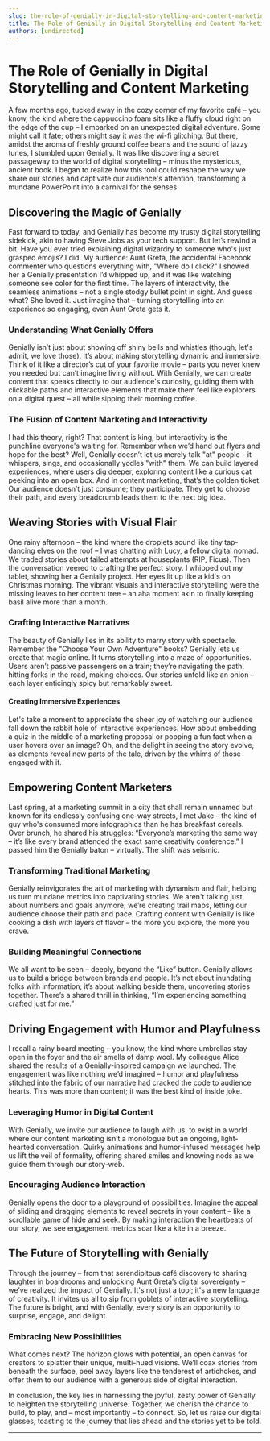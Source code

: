 ```yaml
---
slug: the-role-of-genially-in-digital-storytelling-and-content-marketing
title: The Role of Genially in Digital Storytelling and Content Marketing
authors: [undirected]
---
```



# The Role of Genially in Digital Storytelling and Content Marketing

A few months ago, tucked away in the cozy corner of my favorite café – you know, the kind where the cappuccino foam sits like a fluffy cloud right on the edge of the cup – I embarked on an unexpected digital adventure. Some might call it fate; others might say it was the wi-fi glitching. But there, amidst the aroma of freshly ground coffee beans and the sound of jazzy tunes, I stumbled upon Genially. It was like discovering a secret passageway to the world of digital storytelling – minus the mysterious, ancient book. I began to realize how this tool could reshape the way we share our stories and captivate our audience's attention, transforming a mundane PowerPoint into a carnival for the senses.

## Discovering the Magic of Genially

Fast forward to today, and Genially has become my trusty digital storytelling sidekick, akin to having Steve Jobs as your tech support. But let’s rewind a bit. Have you ever tried explaining digital wizardry to someone who's just grasped emojis? I did. My audience: Aunt Greta, the accidental Facebook commenter who questions everything with, "Where do I click?" I showed her a Genially presentation I’d whipped up, and it was like watching someone see color for the first time. The layers of interactivity, the seamless animations – not a single stodgy bullet point in sight. And guess what? She loved it. Just imagine that – turning storytelling into an experience so engaging, even Aunt Greta gets it.

### Understanding What Genially Offers

Genially isn’t just about showing off shiny bells and whistles (though, let's admit, we love those). It’s about making storytelling dynamic and immersive. Think of it like a director’s cut of your favorite movie – parts you never knew you needed but can’t imagine living without. With Genially, we can create content that speaks directly to our audience's curiosity, guiding them with clickable paths and interactive elements that make them feel like explorers on a digital quest – all while sipping their morning coffee.

### The Fusion of Content Marketing and Interactivity

I had this theory, right? That content is king, but interactivity is the punchline everyone's waiting for. Remember when we’d hand out flyers and hope for the best? Well, Genially doesn’t let us merely talk "at" people – it whispers, sings, and occasionally yodles "with" them. We can build layered experiences, where users dig deeper, exploring content like a curious cat peeking into an open box. And in content marketing, that’s the golden ticket. Our audience doesn’t just consume; they participate. They get to choose their path, and every breadcrumb leads them to the next big idea.

## Weaving Stories with Visual Flair

One rainy afternoon – the kind where the droplets sound like tiny tap-dancing elves on the roof – I was chatting with Lucy, a fellow digital nomad. We traded stories about failed attempts at houseplants (RIP, Ficus). Then the conversation veered to crafting the perfect story. I whipped out my tablet, showing her a Genially project. Her eyes lit up like a kid's on Christmas morning. The vibrant visuals and interactive storytelling were the missing leaves to her content tree – an aha moment akin to finally keeping basil alive more than a month.

### Crafting Interactive Narratives

The beauty of Genially lies in its ability to marry story with spectacle. Remember the "Choose Your Own Adventure" books? Genially lets us create that magic online. It turns storytelling into a maze of opportunities. Users aren’t passive passengers on a train; they’re navigating the path, hitting forks in the road, making choices. Our stories unfold like an onion – each layer enticingly spicy but remarkably sweet.

#### Creating Immersive Experiences

Let's take a moment to appreciate the sheer joy of watching our audience fall down the rabbit hole of interactive experiences. How about embedding a quiz in the middle of a marketing proposal or popping a fun fact when a user hovers over an image? Oh, and the delight in seeing the story evolve, as elements reveal new parts of the tale, driven by the whims of those engaged with it.

## Empowering Content Marketers

Last spring, at a marketing summit in a city that shall remain unnamed but known for its endlessly confusing one-way streets, I met Jake – the kind of guy who's consumed more infographics than he has breakfast cereals. Over brunch, he shared his struggles: “Everyone’s marketing the same way – it’s like every brand attended the exact same creativity conference.” I passed him the Genially baton – virtually. The shift was seismic.

### Transforming Traditional Marketing

Genially reinvigorates the art of marketing with dynamism and flair, helping us turn mundane metrics into captivating stories. We aren't talking just about numbers and goals anymore; we’re creating trail maps, letting our audience choose their path and pace. Crafting content with Genially is like cooking a dish with layers of flavor – the more you explore, the more you crave.

### Building Meaningful Connections

We all want to be seen – deeply, beyond the “Like” button. Genially allows us to build a bridge between brands and people. It’s not about inundating folks with information; it’s about walking beside them, uncovering stories together. There’s a shared thrill in thinking, “I’m experiencing something crafted just for me.”

## Driving Engagement with Humor and Playfulness

I recall a rainy board meeting – you know, the kind where umbrellas stay open in the foyer and the air smells of damp wool. My colleague Alice shared the results of a Genially-inspired campaign we launched. The engagement was like nothing we’d imagined – humor and playfulness stitched into the fabric of our narrative had cracked the code to audience hearts. This was more than content; it was the best kind of inside joke.

### Leveraging Humor in Digital Content

With Genially, we invite our audience to laugh with us, to exist in a world where our content marketing isn’t a monologue but an ongoing, light-hearted conversation. Quirky animations and humor-infused messages help us lift the veil of formality, offering shared smiles and knowing nods as we guide them through our story-web.

### Encouraging Audience Interaction

Genially opens the door to a playground of possibilities. Imagine the appeal of sliding and dragging elements to reveal secrets in your content – like a scrollable game of hide and seek. By making interaction the heartbeats of our story, we see engagement metrics soar like a kite in a breeze.

## The Future of Storytelling with Genially

Through the journey – from that serendipitous café discovery to sharing laughter in boardrooms and unlocking Aunt Greta’s digital sovereignty – we’ve realized the impact of Genially. It's not just a tool; it's a new language of creativity. It invites us all to sip from goblets of interactive storytelling. The future is bright, and with Genially, every story is an opportunity to surprise, engage, and delight.

### Embracing New Possibilities

What comes next? The horizon glows with potential, an open canvas for creators to splatter their unique, multi-hued visions. We’ll coax stories from beneath the surface, peel away layers like the tenderest of artichokes, and offer them to our audience with a generous side of digital interaction.

In conclusion, the key lies in harnessing the joyful, zesty power of Genially to heighten the storytelling universe. Together, we cherish the chance to build, to play, and – most importantly – to connect. So, let us raise our digital glasses, toasting to the journey that lies ahead and the stories yet to be told.

---